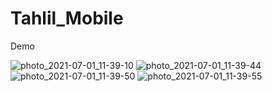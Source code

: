 # Tahlil_Mobile

Demo

![photo_2021-07-01_11-39-10](https://user-images.githubusercontent.com/35196032/181879984-dc6e714f-3e07-481a-90a1-d3c9b050e688.jpg)
![photo_2021-07-01_11-39-44](https://user-images.githubusercontent.com/35196032/181879989-957c8b12-9af1-40db-8bd7-292d5705cef2.jpg)
![photo_2021-07-01_11-39-50](https://user-images.githubusercontent.com/35196032/181879991-5a91b335-ddbd-4311-b60c-9dcd14b616c8.jpg)
![photo_2021-07-01_11-39-55](https://user-images.githubusercontent.com/35196032/181879993-32c4a62b-d609-41d8-934e-3df3ffd28a5d.jpg)
